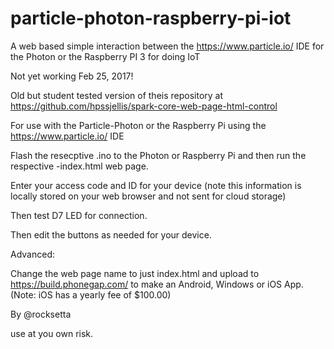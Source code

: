 # particle-photon-raspberry-pi-iot
A web based simple interaction between the https://www.particle.io/ IDE for the Photon or the Raspberry PI 3 for doing IoT 



Not yet working Feb 25, 2017!

Old but student tested version of theis repository at https://github.com/hpssjellis/spark-core-web-page-html-control


For use with the Particle-Photon or the Raspberry Pi using the https://www.particle.io/ IDE


Flash the resecptive .ino to the Photon or Raspberry Pi and then run the respective -index.html web page.

Enter your access code and ID for your device (note this information is locally stored on your web browser and not sent for cloud storage)

Then test D7 LED for connection.


Then edit the buttons as needed for your device.


Advanced:

Change the web page name to just index.html and upload to https://build.phonegap.com/ to make an Android, Windows or iOS App. (Note: iOS has a yearly fee of $100.00)



By @rocksetta

use at you own risk.
